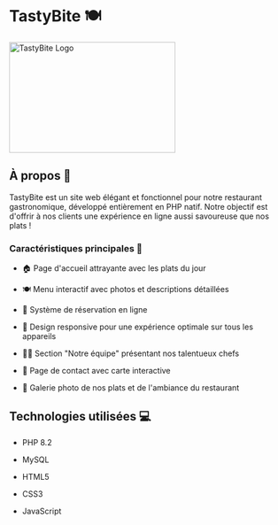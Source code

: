 # TastyBite 🍽️

<img src="https://i.ibb.co/BChgf7L/imageedit-1-8614356277.png" alt="TastyBite Logo" width="300" height="200" />

## À propos 📖

TastyBite est un site web élégant et fonctionnel pour notre restaurant gastronomique, développé entièrement en PHP natif. Notre objectif est d'offrir à nos clients une expérience en ligne aussi savoureuse que nos plats !

### Caractéristiques principales 🌟

- 🏠 Page d'accueil attrayante avec les plats du jour

- 🍽️ Menu interactif avec photos et descriptions détaillées

- 📅 Système de réservation en ligne

- 📱 Design responsive pour une expérience optimale sur tous les appareils

- 👨‍🍳 Section "Notre équipe" présentant nos talentueux chefs

- 📍 Page de contact avec carte interactive

- 📸 Galerie photo de nos plats et de l'ambiance du restaurant

## Technologies utilisées 💻

- PHP 8.2

- MySQL

- HTML5

- CSS3

- JavaScript
